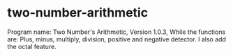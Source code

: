 # two-number-arithmetic
Program name: Two Number's Arithmetic, Version 1.0.3, While the functions are:
Plus, minus, multiply, division, positive and negative detector.
I also add the octal feature.
